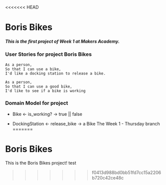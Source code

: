 <<<<<<< HEAD
# **Boris Bikes**

##### _This is the first project of Week 1 at Makers Academy._

### User Stories for project Boris Bikes

    As a person,
    So that I can use a bike,
    I'd like a docking station to release a bike.

    As a person,
    So that I can use a good bike,
    I'd like to see if a bike is working

### Domain Model for project

* Bike ← is_working? → true || false

* DockingStation ← release_bike → a Bike
The Week 1 - Thursday branch
=======
# Boris Bikes
This is the Boris Bikes project!
test
>>>>>>> f0413d988bd0bb51fd7cc15a2206b720c42ce48c
